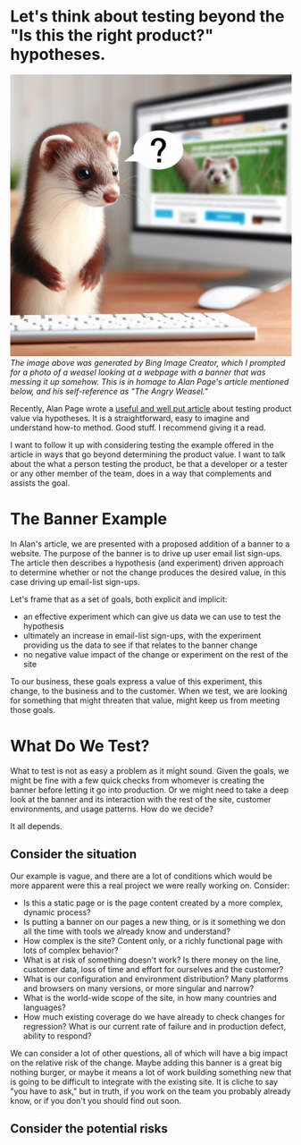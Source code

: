 Let's think about testing beyond the "Is this the right product?" hypotheses.
=========================
![A weasel contemplating a web page](/assets/weaseltestingawebpage.jpeg)
_The image above was generated by Bing Image Creator, which I prompted for a 
photo of a weasel looking at a webpage with a banner that was messing it up somehow. This is in homage to Alan
Page's article mentioned below, and his self-reference as "The Angry Weasel."_

Recently, Alan Page wrote a <a href="https://angryweasel.substack.com/p/the-other-side-of-the-door?r=ngs26&utm_campaign=post&utm_medium=web">useful and well put article</a>
about testing product value via hypotheses. It is a straightforward, easy to imagine and understand
how-to method. Good stuff. I recommend giving it a read.

I want to follow it up with considering testing the example offered in the article
in ways that go beyond determining the product value. I want to talk about
the what a person testing the product, be that a developer or a tester
or any other member of the team, does in a way that complements
and assists the goal.

The Banner Example
=========================
In Alan's article, we are presented with a proposed addition of a banner
to a website. The purpose of the banner is to drive up user email
list sign-ups. The article then describes a hypothesis (and experiment)
driven approach to determine whether or not the change produces the
desired value, in this case driving up email-list sign-ups.

Let's frame that as a set of goals, both explicit and implicit:
- an effective experiment which can give us data we can use to test the hypothesis
- ultimately an increase in email-list sign-ups, with the experiment providing us the data to see if that relates to the banner change
- no negative value impact of the change or experiment on the rest of the site

To our business, these goals express a value of this experiment, this change, to
the business and to the customer. When we test, we are looking for something that
might threaten that value, might keep us from meeting those goals.

What Do We Test?
=========================
What to test is not as easy a problem as it might sound. Given the goals,
we might be fine with a few quick checks from
whomever is creating the banner before letting it go into production. Or
we might need to take a deep look at the banner and its interaction
with the rest of the site, customer environments, and usage patterns. How
do we decide?

It all depends.

Consider the situation
-------------------------
Our example is vague, and there are a lot of conditions which
would be more apparent were this a real project we were really
working on. Consider:
- Is this a static page or is the page content created by a more complex, dynamic process?
- Is putting a banner on our pages a new thing, or is it something we don all the time with tools we already know and understand?
- How complex is the site? Content only, or a richly functional page with lots of complex behavior?
- What is at risk of something doesn't work? Is there money on the line, customer data, loss of time and effort for ourselves and the customer?
- What is our configuration and environment distribution? Many platforms and browsers on many versions, or more singular and narrow?
- What is the world-wide scope of the site, in how many countries and languages?
- How much existing coverage do we have already to check changes for regression? What is our current rate of failure and in production defect, ability to respond?

We can consider a lot of other questions, all of which will have a big
impact on the relative risk of the change. Maybe adding this banner is
a great big nothing burger, or maybe it means a lot of work building
something new that is going to be difficult to integrate with the existing
site. It is cliche to say "you have to ask," but in truth, if you
work on the team you probably already know, or if you don't
you should find out soon.

Consider the potential risks
-------------------------
